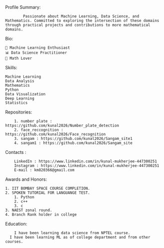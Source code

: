 Profile Summary:

			Passionate about Machine Learning, Data Science, and Mathematics. Committed to exploring the intersection of these domains through practical projects and contributions to more mathematical domains.

Bio:

	🤖 Machine Learning Enthusiast
	📊 Data Science Practitioner
	🧮 Math Lover


Skills:

	Machine Learning
	Data Analysis
	Mathematics
	Python
	Data Visualization
	Deep Learning
	Statistics

Repositories:

		1. number plate : https://github.com/kunal2026/Number_plate_detection
		2. face_reccognition : https://github.com/kunal2026/Face_recognition
		3. sangam : https://github.com/kunal2026/Sangam_site1
		4. sangam1 : https://github.com/kunal2026/Sangam_site

Contacts :

		LinkedIn : https://www.linkedin.com/in/kunal-mukherjee-447300251
		Instagram : https://www.linkedin.com/in/kunal-mukherjee-447300251
  		E-mail : km820366@gmail.com


Awards and Honors:

 	1. IIT BOMBAY SPACE COURSE COMPLETION.
	2. SPOKEN TUTORIAL FOR LANGUANGE TEST.
		1. Python
		2. c++
		3. c
	3. NAEST zonal round.
 	4. Branch Rank holder in college


Education:

		I have been learning data science from NPTEL course.
	  I have been learning ML as of college department and from other courses.
		

		




